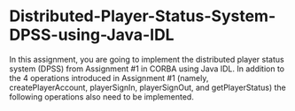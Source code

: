 # Distributed-Player-Status-System-DPSS-using-Java-IDL
In this assignment, you are going to implement the distributed player status system (DPSS) from Assignment #1 in CORBA using Java IDL. In addition to the 4 operations introduced in Assignment #1 (namely, createPlayerAccount, playerSignIn, playerSignOut, and getPlayerStatus) the following operations also need to be implemented.
